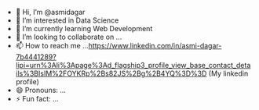 - 👋 Hi, I’m @asmidagar
- 👀 I’m interested in Data Science
- 🌱 I’m currently learning Web Development
- 💞️ I’m looking to collaborate on ...
- 📫 How to reach me ...https://www.linkedin.com/in/asmi-dagar-7b4441289?lipi=urn%3Ali%3Apage%3Ad_flagship3_profile_view_base_contact_details%3BIsIM%2FOYKRp%2Bs82JS%2Bg%2B4YQ%3D%3D (My linkedin profile)
- 😄 Pronouns: ...
- ⚡ Fun fact: ...

<!---
asmidagar/asmidagar is a ✨ special ✨ repository because its `README.md` (this file) appears on your GitHub profile.
You can click the Preview link to take a look at your changes.
--->
